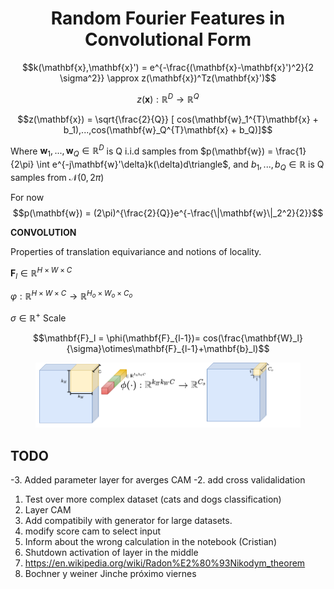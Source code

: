 # <center> Random Fourier Features in Convolutional Form </center>


$$k(\mathbf{x},\mathbf{x}') = e^{-\frac{(\mathbf{x}-\mathbf{x}')^2}{2 \sigma^2}} \approx z(\mathbf{x})^Tz(\mathbf{x}')$$

$$z(\mathbf{x}): \mathbb{R}^{D} \rightarrow \mathbb{R}^{Q}$$

$$z(\mathbf{x}) = \sqrt{\frac{2}{Q}} [ cos(\mathbf{w}_1^{T}\mathbf{x} + b_1),...,cos(\mathbf{w}_Q^{T}\mathbf{x} + b_Q)]$$

Where $\mathbf{w}_1,...,\mathbf{w}_Q \in \mathbb{R}^D$ is Q i.i.d samples from $p(\mathbf{w}) = \frac{1}{2\pi} \int e^{-j\mathbf{w}'\delta}k(\delta)d\triangle$, and $b_1,...,b_Q \in \mathbb{R}$ is Q samples from $\mathcal{N}(0,2\pi)$

For now
$$p(\mathbf{w}) = (2\pi)^{\frac{2}{Q}}e^{-\frac{\|\mathbf{w}\|_2^2}{2}}$$

**CONVOLUTION**

Properties of translation equivariance and notions of locality.

$\mathbf{F}_l \in \mathbb{R}^{H\times W\times C}$

$\varphi: \mathbb{R}^{H\times W\times C} \rightarrow \mathbb{R}^{H_o\times W_o\times C_o}$

$\sigma \in \mathbb{R}^{+}$ Scale

$$\mathbf{F}_l = \phi(\mathbf{F}_{l-1})= cos(\frac{\mathbf{W}_l}{\sigma}\otimes\mathbf{F}_{l-1}+\mathbf{b}_l)$$


<center>
<figure>
<img src='images/convRFF.png' width="1000"> 
<figcaption></figcaption>
</figure>
</center>



## TODO 
-3. Added parameter layer for averges CAM 
-2. add cross validalidation 
1. Test over more complex dataset (cats and dogs classification)
4. Layer CAM
5. Add compatibily with generator for large datasets. 
7. modify score cam to select input 
8. Inform about the wrong calculation in the notebook (Cristian)
9. Shutdown activation of layer in the middle  
10. https://en.wikipedia.org/wiki/Radon%E2%80%93Nikodym_theorem
11. Bochner y weiner Jinche próximo viernes 

